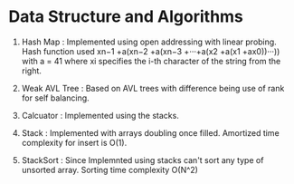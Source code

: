 # Data Structure and Algorithms
 
 1) Hash Map : 
 Implemented using open addressing with linear probing. Hash function used
  xn−1 +a(xn−2 +a(xn−3 +···+a(x2 +a(x1 +ax0))···)) with a = 41
  where xi specifies the i-th character of the string from the right.
 
 2) Weak AVL Tree : 
 Based on AVL trees with difference being use of rank for self balancing.
 
 3) Calcuator : 
 Implemented using the stacks.
 
 4) Stack : 
 Implemented with arrays doubling once filled. Amortized time complexity for insert is O(1).
 
 5) StackSort : 
 Since Implemnted using stacks can't sort any type of unsorted array. Sorting time complexity O(N^2)
